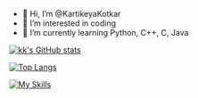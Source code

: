 
- 👋 Hi, I’m @KartikeyaKotkar
- 👀 I’m interested in coding
- 🌱 I’m currently learning Python, C++, C, Java


[![kk's GitHub stats](https://github-readme-stats.vercel.app/api?username=KartikeyaKotkar&show_icons=true&theme=merko)](https://github.com/anuraghazra/github-readme-stats)

[![Top Langs](https://github-readme-stats.vercel.app/api/top-langs/?username=KartikeyaKotkar&theme=merko)](https://github.com/anuraghazra/github-readme-stats)

[![My Skills](https://skillicons.dev/icons?i=windows,linux,dotnet,cs,c,cpp)](https://skillicons.dev)

